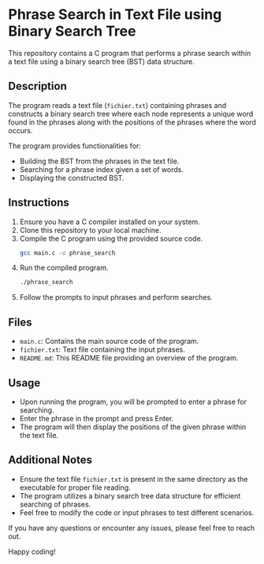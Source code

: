 # Phrase Search in Text File using Binary Search Tree

This repository contains a C program that performs a phrase search within a text file using a binary search tree (BST) data structure.

## Description
The program reads a text file (`fichier.txt`) containing phrases and constructs a binary search tree where each node represents a unique word found in the phrases along with the positions of the phrases where the word occurs.

The program provides functionalities for:
- Building the BST from the phrases in the text file.
- Searching for a phrase index given a set of words.
- Displaying the constructed BST.

## Instructions
1. Ensure you have a C compiler installed on your system.
2. Clone this repository to your local machine.
3. Compile the C program using the provided source code.
    ```bash
    gcc main.c -o phrase_search
    ```
4. Run the compiled program.
    ```bash
    ./phrase_search
    ```
5. Follow the prompts to input phrases and perform searches.

## Files
- `main.c`: Contains the main source code of the program.
- `fichier.txt`: Text file containing the input phrases.
- `README.md`: This README file providing an overview of the program.

## Usage
- Upon running the program, you will be prompted to enter a phrase for searching.
- Enter the phrase in the prompt and press Enter.
- The program will then display the positions of the given phrase within the text file.

## Additional Notes
- Ensure the text file `fichier.txt` is present in the same directory as the executable for proper file reading.
- The program utilizes a binary search tree data structure for efficient searching of phrases.
- Feel free to modify the code or input phrases to test different scenarios.

If you have any questions or encounter any issues, please feel free to reach out.

Happy coding!
